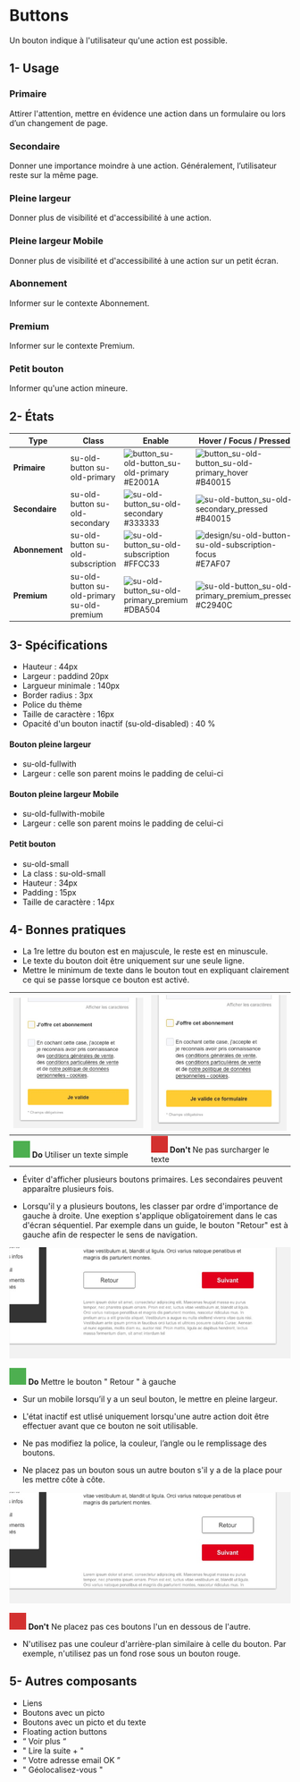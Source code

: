 # Buttons

Un bouton indique à l'utilisateur qu'une action est possible.

## 1- Usage


### Primaire

Attirer l'attention, mettre en évidence une action dans un formulaire ou lors d’un changement de page.

### Secondaire
Donner une importance moindre à une action. Généralement, l’utilisateur reste sur la même page.

### Pleine largeur
Donner plus de visibilité et d'accessibilité à une action.

### Pleine largeur Mobile
Donner plus de visibilité et d'accessibilité à une action sur un petit écran.

### Abonnement
Informer sur le contexte Abonnement.

### Premium
Informer sur le contexte Premium.

### Petit bouton
Informer qu'une action mineure.

## 2- États

Type | Class | Enable | Hover / Focus / Pressed | Typographie
------------ | ------------- | ------------- | ------------- | ------------- |
**Primaire** | su-old-button su-old-primary | ![button_su-old-button_su-old-primary](design/su-old-button_su-old-primary.png) #E2001A| ![button_su-old-button_su-old-primary_hover](design/su-old-button_su-old-primary_hover.png) #B40015 | Bold #FFFFFF
**Secondaire** | su-old-button su-old-secondary | ![su-old-button_su-old-secondary](design/su-old-button_su-old-secondary.png) #333333|![su-old-button_su-old-secondary_pressed](design/su-old-button_su-old-secondary_hover.png) #B40015 | Regular #333333 #B40015
**Abonnement** | su-old-button su-old-subscription | ![su-old-button_su-old-subscription](design/su-old-button_su-old-subscription.png) #FFCC33 | ![design/su-old-button-su-old-subscription-focus](design/su-old-button-su-old-subscription-hover.png) #E7AF07 | Bold #333333
**Premium** | su-old-button su-old-primary su-old-premium|  ![su-old-button_su-old-primary_premium](design/su-old-button_su-old-primary_premium.png) #DBA504 | ![su-old-button_su-old-primary_premium_pressed](design/su-old-button_su-old-primary_premium_hover.png) #C2940C | Bold #FFFFFF


## 3- Spécifications

- Hauteur : 44px
- Largeur : paddind 20px
- Largueur minimale : 140px
- Border radius : 3px
- Police du thème
- Taille de caractère : 16px
- Opacité d'un bouton inactif (su-old-disabled) : 40 %

#### Bouton pleine largeur
- su-old-fullwith
- Largeur : celle son parent moins le padding de celui-ci

#### Bouton pleine largeur Mobile
- su-old-fullwith-mobile
- Largeur : celle son parent moins le padding de celui-ci

#### Petit bouton
- su-old-small
- La class : su-old-small
- Hauteur : 34px
- Padding : 15px
- Taille de caractère : 14px


## 4- Bonnes pratiques

- La 1re lettre du bouton est en majuscule, le reste est en minuscule.
- Le texte du bouton doit être uniquement sur une seule ligne.
- Mettre le minimum de texte dans le bouton  tout en expliquant clairement ce qui se passe lorsque ce bouton est activé.


![Image_button_texte minimum_ok](design/Image_button_texte_minimum_ok.png)  |![Image_button_texte minimum_ko](design/Image_button_texte_minimum_ko.png)
------------ | -------------
  ![Rectangle vert](design/rectangle-vert.png) **Do** Utiliser un texte simple | ![Rectangle rouge](design/rectangle-rouge.png) **Don't** Ne pas surcharger le texte

- Éviter d'afficher plusieurs boutons primaires. Les secondaires peuvent apparaître plusieurs fois.

- Lorsqu'il y a plusieurs boutons, les classer par ordre d'importance de gauche à droite. Une exeption s'applique obligatoirement dans le cas d'écran séquentiel. Par exemple dans un guide, le bouton "Retour" est à gauche afin de respecter le sens de navigation.

![Image_button_sequentiel](design/Image_button_sequentiel.png)

  ![Rectangle vert](design/rectangle-vert.png) **Do** Mettre le bouton " Retour " à gauche

- Sur un mobile lorsqu’il y a un seul bouton, le mettre en pleine largeur.

- L'état inactif est utlisé uniquement lorsqu'une autre action doit être effectuer avant que ce bouton ne soit utilisable.

- Ne pas modifiez la police, la couleur, l’angle ou le remplissage des boutons.

- Ne placez pas un bouton sous un autre bouton s'il y a de la place pour les mettre côte à côte.

![Image_button_2 buttons_ko](design/Image_button_buttons_ko.png)

![Rectangle rouge](design/rectangle-rouge.png) **Don't** Ne placez pas ces boutons l'un en dessous de l'autre.



- N'utilisez pas une couleur d'arrière-plan similaire à celle du bouton. Par exemple, n'utilisez pas un fond rose sous un bouton rouge.

## 5- Autres composants
- Liens
- Boutons avec un picto
- Boutons avec un picto et du texte
- Floating action buttons
- “ Voir plus “
- " Lire la suite + "
- “ Votre adresse email OK ”
- " Géolocalisez-vous "
